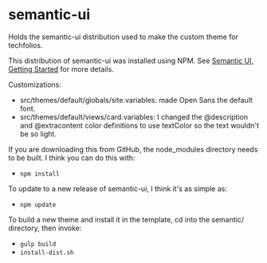 # semantic-ui

Holds the semantic-ui distribution used to make the custom theme for techfolios.

This distribution of semantic-ui was installed using NPM. See [Semantic UI, Getting Started](http://semantic-ui.com/introduction/getting-started.html) for more details.

Customizations:

  * src/themes/default/globals/site.variables:  made Open Sans the default font.
  * src/themes/default/views/card.variables: I changed the @description and @extracontent color definitions to use textColor so the text wouldn't be so light.
  
If you are downloading this from GitHub, the node_modules directory needs to be built.  I think you can do this with:

  * `npm install`
  
To update to a new release of semantic-ui, I think it's as simple as:

  * `npm update`
  
To build a new theme and install it in the template, cd into the semantic/ directory, then invoke:

  * `gulp build`
  * `install-dist.sh`
